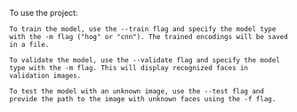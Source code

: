 To use the project:

    To train the model, use the --train flag and specify the model type with the -m flag ("hog" or "cnn"). The trained encodings will be saved in a file.

    To validate the model, use the --validate flag and specify the model type with the -m flag. This will display recognized faces in validation images.

    To test the model with an unknown image, use the --test flag and provide the path to the image with unknown faces using the -f flag.


